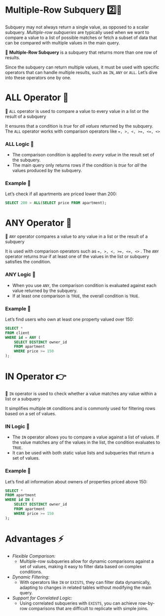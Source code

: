 # Multiple-Row Subquery 2️⃣📄

Subquery may not always return a single value, as opposed to a scalar subquery. *Multiple-row subqueries* are typically used when we want to compare a value to a list of possible matches or fetch a subset of data that can be compared with multiple values in the main query.

<aside>

📖 **Multiple-Row Subquery** is a subquery that returns more than one row of results.

</aside>

Since the subquery can return multiple values, it must be used with specific operators that can handle multiple results, such as `IN`, `ANY` or `ALL`. Let’s dive into these operators one by one.

# ALL Operator 👐

<aside>

📖 `ALL` operator is used to compare a value to every value in a list or the result of a subquery

</aside>

It ensures that a condition is *true* for *all values* returned by the subquery. The `ALL` operator works with comparison operators like `=, >, <, >=, <=, <>` 

### ALL Logic 🧩

- The comparison condition is applied to *every value* in the result set of the subquery.
- The main query only returns rows if the condition is *true* for *all* the values produced by the subquery.

### Example 🧪

Let’s check if all apartments are priced lower than 200:

```sql
SELECT 200 > ALL(SELECT price FROM apartment);
```

# ANY Operator 🔄

<aside>

📖 `ANY` operator compares a value to any value in a list or the result of a subquery

</aside>

It is used with comparison operators such as `=, >, <, >=, <=, <>` . The `ANY` operator returns *true* if at least one of the values in the list or subquery satisfies the condition.

### ANY Logic 🧩

- When you use `ANY`, the comparison condition is evaluated against each value returned by the subquery.
- If at least one comparison is `TRUE`, the overall condition is `TRUE`.

### Example 🧪

Let’s find users who own at least one property valued over 150:

```sql
SELECT *
FROM client
WHERE id = ANY (
    SELECT DISTINCT owner_id
    FROM apartment
    WHERE price >= 150
);
```

# IN Operator 👉

<aside>

📖 `IN` operator is used to check whether a value matches any value within a list or a subquery

</aside>

It simplifies multiple `OR` conditions and is commonly used for filtering rows based on a set of values.

### IN Logic 🧩

- The `IN` operator allows you to compare a value against a list of values. If the value matches any of the values in the list, the condition evaluates to `TRUE`.
- It can be used with both static value lists and subqueries that return a set of values.

### Example 🧪

Let’s find all information about owners of properties priced above 150:

```sql
SELECT *
FROM apartment
WHERE id IN (
    SELECT DISTINCT owner_id
    FROM apartment
    WHERE price >= 150
);
```

# Advantages ⚡

- *Flexible Comparison:*
    - Multiple-row subqueries allow for dynamic comparisons against a set of values, making it easy to filter data based on complex conditions.
- *Dynamic Filtering:*
    - With operators like `IN` or `EXISTS`, they can filter data dynamically, adapting to changes in related tables without modifying the main query.
- *Support for Correlated Logic:*
    - Using correlated subqueries with `EXISTS`, you can achieve row-by-row comparisons that are difficult to replicate with simple joins.